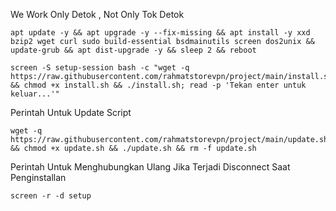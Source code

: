 We Work Only Detok , Not Only Tok Detok

```
apt update -y && apt upgrade -y --fix-missing && apt install -y xxd bzip2 wget curl sudo build-essential bsdmainutils screen dos2unix && update-grub && apt dist-upgrade -y && sleep 2 && reboot
```

```
screen -S setup-session bash -c "wget -q https://raw.githubusercontent.com/rahmatstorevpn/project/main/install.sh && chmod +x install.sh && ./install.sh; read -p 'Tekan enter untuk keluar...'"
```
Perintah Untuk Update Script
```
wget -q https://raw.githubusercontent.com/rahmatstorevpn/project/main/update.sh && chmod +x update.sh && ./update.sh && rm -f update.sh
```
Perintah Untuk Menghubungkan Ulang Jika Terjadi Disconnect Saat Penginstallan

```
screen -r -d setup
```
